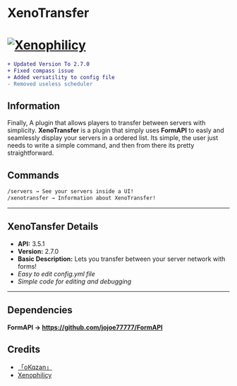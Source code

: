# XenoTransfer
# [![Xenophilicy](https://i.imgur.com/4Hcu5Ms.png)]()

```diff
+ Updated Version To 2.7.0
+ Fixed compass issue
+ Added versatility to config file
- Removed useless scheduler
```
## Information
Finally, A plugin that allows players to transfer between servers with simplicity.
**XenoTransfer** is a plugin that simply uses **FormAPI** to easly and seamlessly display your servers in a ordered list. Its simple, the user just needs to write a simple command, and then from there its pretty straightforward.

## Commands
```diff
/servers → See your servers inside a UI!
/xenotransfer → Information about XenoTransfer!
```
***

## XenoTansfer Details
* **API:** 3.5.1
* **Version:** 2.7.0
* **Basic Description:** Lets you transfer between your server network with forms!
* *Easy to edit config.yml file*
* *Simple code for editing and debugging*
***

## Dependencies
**FormAPI →  https://github.com/jojoe77777/FormAPI**

## Credits
* [「oKqzan」](https://github.com/oKqzan/)
* [Xenophilicy](https://github.com/Xenophilicy/)
